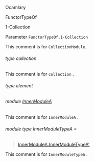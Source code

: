 Ocamlary

FunctorTypeOf

1-Collection

Parameter `FunctorTypeOf.1-Collection`

This comment is for `CollectionModule` .

<a id="type-collection"></a>

###### type collection

This comment is for `collection` .

<a id="type-element"></a>

###### type element

<a id="module-InnerModuleA"></a>

###### module [InnerModuleA](Ocamlary.FunctorTypeOf.argument-1-Collection.InnerModuleA.md)

This comment is for `InnerModuleA` .

<a id="module-type-InnerModuleTypeA"></a>

###### module type InnerModuleTypeA =

> [InnerModuleA.InnerModuleTypeA'](Ocamlary.FunctorTypeOf.argument-1-Collection.InnerModuleA.module-type-InnerModuleTypeA'.md)


This comment is for `InnerModuleTypeA` .